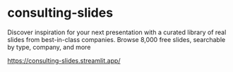 # consulting-slides
Discover inspiration for your next presentation with a curated library of real slides from best-in-class companies. Browse 8,000 free slides, searchable by type, company, and more

https://consulting-slides.streamlit.app/
